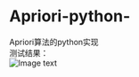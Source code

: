 # Apriori-python-
Apriori算法的python实现<br>
测试结果：<br>
![Image text](https://github.com/jinxiang-unique/Image_folder/blob/master/apriori.PNG)
